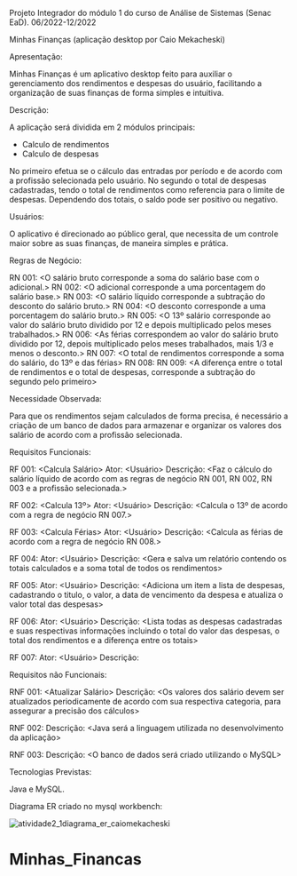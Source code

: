 Projeto Integrador do módulo 1 do curso de Análise de Sistemas (Senac EaD). 06/2022-12/2022

Minhas Finanças 
(aplicação desktop por Caio Mekacheski)


Apresentação:

Minhas Finanças é um aplicativo desktop feito para auxiliar o gerenciamento dos rendimentos e despesas do usuário, 
facilitando a organização de suas finanças de forma simples e intuitiva.

Descrição:

A aplicação será dividida em 2 módulos principais:

* Calculo de rendimentos
* Calculo de despesas

No primeiro efetua se o cálculo das entradas por período e de acordo com a profissão selecionada pelo usuário.
No segundo o total de despesas cadastradas, tendo o total de rendimentos como referencia para o limite de despesas. 
Dependendo dos totais, o saldo pode ser positivo ou negativo.

Usuários:

O aplicativo é direcionado ao público geral, que necessita de um controle maior sobre as suas finanças, de maneira simples e prática.

Regras de Negócio:

RN 001: <O salário bruto corresponde a soma do salário base com o adicional.>
RN 002: <O adicional corresponde a uma porcentagem do salário base.>
RN 003: <O salário líquido corresponde a subtração do desconto do salário bruto.>
RN 004: <O desconto corresponde a uma porcentagem do salário bruto.>
RN 005: <O 13º salário corresponde ao valor do salário bruto dividido por 12 e depois multiplicado pelos meses trabalhados.>
RN 006: <As férias correspondem ao valor do salário bruto dividido por 12, depois multiplicado pelos meses trabalhados,
mais 1/3 e menos o desconto.>
RN 007: <O total de rendimentos corresponde a soma do salário, do 13º e das férias>
RN 008: <O total de despesas corresponde a soma de todas as despesas cadastradas>
RN 009: <A diferença entre o total de rendimentos e o total de despesas, corresponde a subtração do segundo pelo primeiro>

Necessidade Observada:

Para que os rendimentos sejam calculados de forma precisa, é necessário a criação de um banco de dados para armazenar 
e organizar os valores dos salário de acordo com a profissão selecionada. 

Requisitos Funcionais:

RF 001: <Calcula Salário>
Ator: <Usuário>
Descrição: <Faz o cálculo do salário líquido de acordo com as regras de negócio RN 001, RN 002, RN 003 e a profissão selecionada.>

RF 002: <Calcula 13º>
Ator: <Usuário>
Descrição: <Calcula o 13º de acordo com a regra de negócio RN 007.>

RF 003: <Calcula Férias>
Ator: <Usuário>
Descrição: <Calcula as férias de acordo com a regra de negócio RN 008.>

RF 004: <Salvar Rendimentos>
Ator: <Usuário>
Descrição: <Gera e salva um relatório contendo os totais calculados e a soma total de todos os rendimentos>

RF 005: <Cadastra Despesa>
Ator: <Usuário>
Descrição: <Adiciona um item a lista de despesas, cadastrando o titulo, o valor, a data de vencimento da despesa 
e atualiza o valor total das despesas>

RF 006: <Listar Despesas>
Ator: <Usuário>
Descrição: <Lista todas as despesas cadastradas e suas respectivas informações incluindo o total do valor das despesas, 
o total dos rendimentos e a diferença entre os totais>

RF 007: <Remover despesa>
Ator: <Usuário>
Descrição: <Remove o item selecionado da lista de despesa e atualiza o total de despesas>


Requisitos não Funcionais:

RNF 001: <Atualizar Salário>
Descrição: <Os valores dos salário devem ser atualizados periodicamente de acordo com sua respectiva categoria, 
para assegurar a precisão dos cálculos>

RNF 002: <Linguagem>
Descrição: <Java será a linguagem utilizada no desenvolvimento da aplicação>

RNF 003: <Banco de Dados>
Descrição: <O banco de dados será criado utilizando o MySQL>

Tecnologias Previstas:

Java e MySQL.

Diagrama ER criado no mysql workbench:

![atividade2_1diagrama_er_caiomekacheski](https://user-images.githubusercontent.com/106687263/205199665-5c37350d-8d74-4f06-9059-619ccc2ad720.png)
# Minhas_Financas
